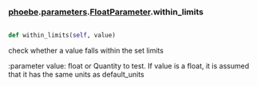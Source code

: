### [phoebe](phoebe.md).[parameters](parameters.md).[FloatParameter](FloatParameter.md).within_limits

```py

def within_limits(self, value)

```



check whether a value falls within the set limits

:parameter value: float or Quantity to test.  If value is a float, it is
    assumed that it has the same units as default_units

